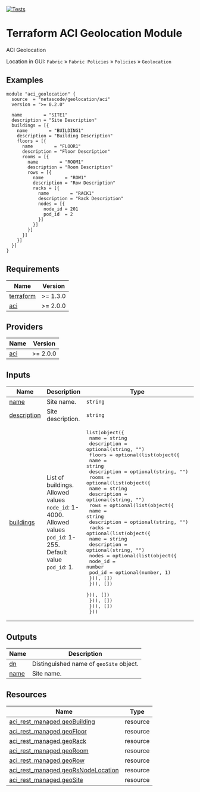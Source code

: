 <!-- BEGIN_TF_DOCS -->
[![Tests](https://github.com/netascode/terraform-aci-geolocation/actions/workflows/test.yml/badge.svg)](https://github.com/netascode/terraform-aci-geolocation/actions/workflows/test.yml)

# Terraform ACI Geolocation Module

ACI Geolocation

Location in GUI:
`Fabric` » `Fabric Policies` » `Policies` » `Geolocation`

## Examples

```hcl
module "aci_geolocation" {
  source  = "netascode/geolocation/aci"
  version = ">= 0.2.0"

  name        = "SITE1"
  description = "Site Description"
  buildings = [{
    name        = "BUILDING1"
    description = "Building Description"
    floors = [{
      name        = "FLOOR1"
      description = "Floor Description"
      rooms = [{
        name        = "ROOM1"
        description = "Room Description"
        rows = [{
          name        = "ROW1"
          description = "Row Description"
          racks = [{
            name        = "RACK1"
            description = "Rack Description"
            nodes = [{
              node_id = 201
              pod_id  = 2
            }]
          }]
        }]
      }]
    }]
  }]
}
```

## Requirements

| Name | Version |
|------|---------|
| <a name="requirement_terraform"></a> [terraform](#requirement\_terraform) | >= 1.3.0 |
| <a name="requirement_aci"></a> [aci](#requirement\_aci) | >= 2.0.0 |

## Providers

| Name | Version |
|------|---------|
| <a name="provider_aci"></a> [aci](#provider\_aci) | >= 2.0.0 |

## Inputs

| Name | Description | Type | Default | Required |
|------|-------------|------|---------|:--------:|
| <a name="input_name"></a> [name](#input\_name) | Site name. | `string` | n/a | yes |
| <a name="input_description"></a> [description](#input\_description) | Site description. | `string` | `""` | no |
| <a name="input_buildings"></a> [buildings](#input\_buildings) | List of buildings. Allowed values `node_id`: 1-4000. Allowed values `pod_id`: 1-255. Default value `pod_id`: 1. | <pre>list(object({<br>    name        = string<br>    description = optional(string, "")<br>    floors = optional(list(object({<br>      name        = string<br>      description = optional(string, "")<br>      rooms = optional(list(object({<br>        name        = string<br>        description = optional(string, "")<br>        rows = optional(list(object({<br>          name        = string<br>          description = optional(string, "")<br>          racks = optional(list(object({<br>            name        = string<br>            description = optional(string, "")<br>            nodes = optional(list(object({<br>              node_id = number<br>              pod_id  = optional(number, 1)<br>            })), [])<br>          })), [])<br>        })), [])<br>      })), [])<br>    })), [])<br>  }))</pre> | `[]` | no |

## Outputs

| Name | Description |
|------|-------------|
| <a name="output_dn"></a> [dn](#output\_dn) | Distinguished name of `geoSite` object. |
| <a name="output_name"></a> [name](#output\_name) | Site name. |

## Resources

| Name | Type |
|------|------|
| [aci_rest_managed.geoBuilding](https://registry.terraform.io/providers/CiscoDevNet/aci/latest/docs/resources/rest_managed) | resource |
| [aci_rest_managed.geoFloor](https://registry.terraform.io/providers/CiscoDevNet/aci/latest/docs/resources/rest_managed) | resource |
| [aci_rest_managed.geoRack](https://registry.terraform.io/providers/CiscoDevNet/aci/latest/docs/resources/rest_managed) | resource |
| [aci_rest_managed.geoRoom](https://registry.terraform.io/providers/CiscoDevNet/aci/latest/docs/resources/rest_managed) | resource |
| [aci_rest_managed.geoRow](https://registry.terraform.io/providers/CiscoDevNet/aci/latest/docs/resources/rest_managed) | resource |
| [aci_rest_managed.geoRsNodeLocation](https://registry.terraform.io/providers/CiscoDevNet/aci/latest/docs/resources/rest_managed) | resource |
| [aci_rest_managed.geoSite](https://registry.terraform.io/providers/CiscoDevNet/aci/latest/docs/resources/rest_managed) | resource |
<!-- END_TF_DOCS -->